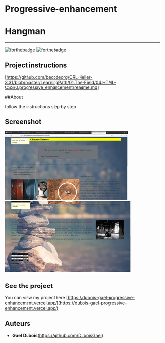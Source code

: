 # Progressive-enhancement

# Hangman

<hr>

[![forthebadge](https://forthebadge.com/images/badges/uses-html.svg)](https://forthebadge.com)
[![forthebadge](https://forthebadge.com/images/badges/uses-css.svg)](https://forthebadge.com)


## Project instructions

[https://github.com/becodeorg/CRL-Keller-3.31/blob/master/LearningPath/01.The-Field/04.HTML-CSS/0.progressive_enhancement/readme.md]

##About

follow the instructions step by step

## Screenshot

<img src="./image/img1.png" style="width:400px;"/>  <img src="./image/img2.png" style="width:410px;"/>


## See the project

You can view my project here [https://dubois-gael-progressive-enhancement.vercel.app/](https://dubois-gael-progressive-enhancement.vercel.app/)


## Auteurs
* **Gael Dubois**(https://github.com/DuboisGael)
